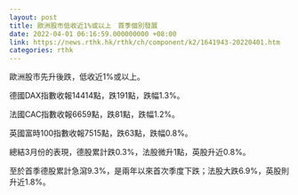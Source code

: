 ```yaml
---
layout: post
title: 歐洲股市低收近1%或以上　首季個別發展
date: 2022-04-01 06:16:59.000000000 +08:00
link: https://news.rthk.hk/rthk/ch/component/k2/1641943-20220401.htm
categories: rthk
---
```


歐洲股市先升後跌，低收近1%或以上。

德國DAX指數收報14414點，跌191點，跌幅1.3%。

法國CAC指數收報6659點，跌81點，跌幅1.2%。

英國富時100指數收報7515點，跌63點，跌幅0.8%。

總結3月份的表現，德股累計跌0.3%，法股微升1點，英股升近0.8%。

至於首季德股累計急瀉9.3%，是兩年以來首次季度下跌；法股大跌6.9%，英股則升近1.8%。
